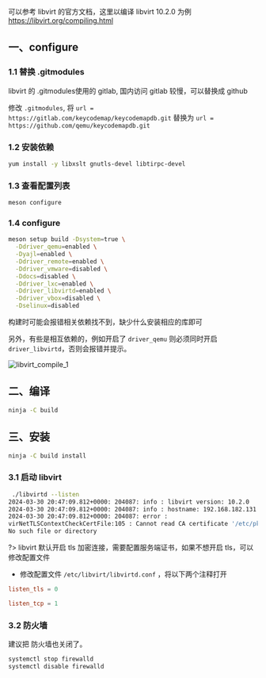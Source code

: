 可以参考 libvirt 的官方文档，这里以编译 libvirt 10.2.0 为例
https://libvirt.org/compiling.html

##  一、configure

### 1.1 替换 .gitmodules

libvirt 的 .gitmodules使用的 gitlab, 国内访问 gitlab 较慢，可以替换成 github

修改 `.gitmodules`, 将 `url = https://gitlab.com/keycodemap/keycodemapdb.git` 替换为 `url = https://github.com/qemu/keycodemapdb.git`

### 1.2 安装依赖

```bash
yum install -y libxslt gnutls-devel libtirpc-devel
```

### 1.3 查看配置列表

```bash
meson configure
```

### 1.4 configure

```bash
meson setup build -Dsystem=true \
  -Ddriver_qemu=enabled \
  -Dyajl=enabled \
  -Ddriver_remote=enabled \
  -Ddriver_vmware=disabled \
  -Ddocs=disabled \
  -Ddriver_lxc=enabled \
  -Ddriver_libvirtd=enabled \
  -Ddriver_vbox=disabled \
  -Dselinux=disabled
```

构建时可能会报错相关依赖找不到，缺少什么安装相应的库即可

另外，有些是相互依赖的，例如开启了 `driver_qemu` 则必须同时开启 `driver_libvirtd`，否则会报错并提示。


![libvirt_compile_1](https://docs-1259157567.cos.ap-nanjing.myqcloud.com/docs/libvirt_compile_1.png)

## 二、编译

```bash
ninja -C build
```

## 三、安装

```bash
ninja -C build install
```

### 3.1 启动 libvirt

```bash
 ./libvirtd --listen
2024-03-30 20:47:09.812+0000: 204087: info : libvirt version: 10.2.0
2024-03-30 20:47:09.812+0000: 204087: info : hostname: 192.168.182.131
2024-03-30 20:47:09.812+0000: 204087: error : 
virNetTLSContextCheckCertFile:105 : Cannot read CA certificate '/etc/pki/CA/cacert.pem':
No such file or directory
```

?> libvirt 默认开启 tls 加密连接，需要配置服务端证书，如果不想开启 tls，可以修改配置文件


- 修改配置文件 `/etc/libvirt/libvirtd.conf` ，将以下两个注释打开

```conf
listen_tls = 0

listen_tcp = 1
```
### 3.2 防火墙

建议把 防火墙也关闭了。

```bash
systemctl stop firewalld
systemctl disable firewalld
```

